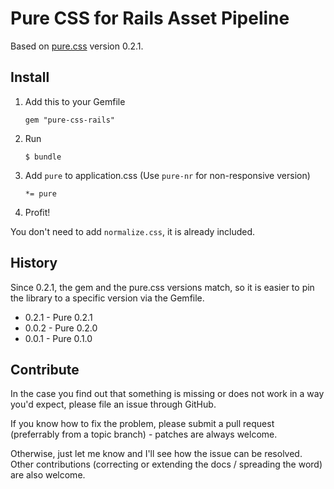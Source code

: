 # Pure CSS for Rails Asset Pipeline

Based on [pure.css](http://purecss.io/) version 0.2.1.

## Install

1. Add this to your Gemfile

    `gem "pure-css-rails"`

2. Run

    `$ bundle`

3. Add `pure` to application.css (Use `pure-nr` for non-responsive version)


    `*= pure`

4. Profit!

You don't need to add `normalize.css`, it is already included.

## History

Since 0.2.1, the gem and the pure.css versions match, so it is easier to pin
the library to a specific version via the Gemfile.

  * 0.2.1 - Pure 0.2.1
  * 0.0.2 - Pure 0.2.0
  * 0.0.1 - Pure 0.1.0

## Contribute

In the case you find out that something is missing or does not work in a way
you'd expect, please file an issue through GitHub.

If you know how to fix the problem, please submit a pull request (preferrably
from a topic branch) - patches are always welcome.

Otherwise, just let me know and I'll see how the issue can be resolved. Other
contributions (correcting or extending the docs / spreading the word) are also
welcome.
